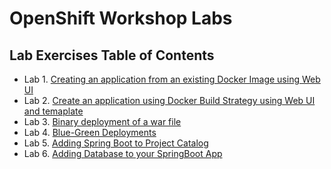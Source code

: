 # OpenShift Workshop Labs


## Lab Exercises Table of Contents
* Lab 1. [Creating an application from an existing Docker Image using Web UI](1a-create-app-from-docker-image.adoc)
* Lab 2. [Create an application using Docker Build Strategy using Web UI and temaplate](2a-create-app-using-docker-build.adoc)
* Lab 3. [Binary deployment of a war file](7-binary-deployment-war-file.adoc)
* Lab 4. [Blue-Green Deployments](9a-bluegreen-deployments.adoc)
* Lab 5. [Adding Spring Boot to Project Catalog](15a-adding-springboot-sti-to-catalog.adoc)
* Lab 6. [Adding Database to your SpringBoot App](16a-adding-database-to-springboot-app.adoc)
